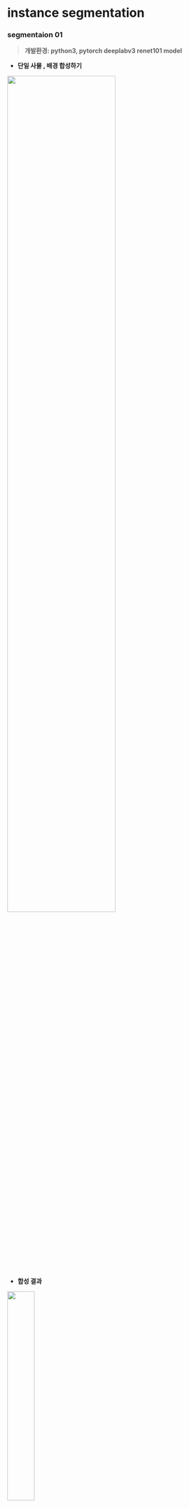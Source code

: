  # instance segmentation         
### __segmentaion 01__   
> __개발환경: python3, pytorch deeplabv3 renet101 model__        
  - __단일 사물 , 배경 합성하기__               
  <img src="https://user-images.githubusercontent.com/57060127/94826863-b969bf80-0442-11eb-9ea0-60daccf8a4b9.JPG" width="70%">  
 
  - __합성 결과__    
  <img src="https://user-images.githubusercontent.com/57060127/94826865-ba025600-0442-11eb-8a15-3e739a1631c4.JPG" width="35%">
<p>
 
### __segmentaion 02__      
> __개발환경: python3, MaskRCNN__   
  - __다중 사물 라벨링__    
  <img src="https://user-images.githubusercontent.com/57060127/94830388-7c9fc780-0446-11eb-850c-2aa9eacec683.JPG" width="50%">  
  <img src="https://user-images.githubusercontent.com/57060127/94830539-a22cd100-0446-11eb-9abe-3d66fdfed6ba.JPG" width="50%">  
  <p>
 
  - __원본에서 특정사물만 모자이크하기__  
  <img src="https://user-images.githubusercontent.com/57060127/94830648-c12b6300-0446-11eb-95cc-7a76e429cea7.JPG" width="50%">  
  <p>
 
#### 응용 app: [어플 연동](https://github.com/Jimin980921/darame) 
----------------------------------------------------------------  
# objection_detection  
> __개발환경: python3, tensorflow-Object Detection API__   
> 데이터 셋:  https://www.kaggle.com/mbkinaci/fruit-images-for-object-detection  
<img src="https://user-images.githubusercontent.com/57060127/95289524-dddff480-08a5-11eb-9905-0279594d3e09.JPG" width=30%>  
<p>
 
---------------------------------------------
# Gan (Generative Adversarial Network)  
<img src="https://user-images.githubusercontent.com/57060127/90776546-2f074980-e335-11ea-8c4e-f385f449f096.JPG" width=50%>  

__생성자(Generator)__, __판별자(Discriminator)__ 의 경쟁을 통해 더 나은 모델을 생성    

- [Gan_study](https://github.com/Jimin980921/DeepLearning_study/blob/master/Gan_study.ipynb)= 논문요약
   - 논문: https://ieeexplore.ieee.org/stamp/stamp.jsp?tp=&arnumber=8935337   
- [Gan_Mnist](https://github.com/Jimin980921/DeepLearning_study/blob/master/Gan_Mnist.ipynb)= noise(난수 생성방법)로 가짜이미지 생성, discriminator로 이미지 식별 예제  

